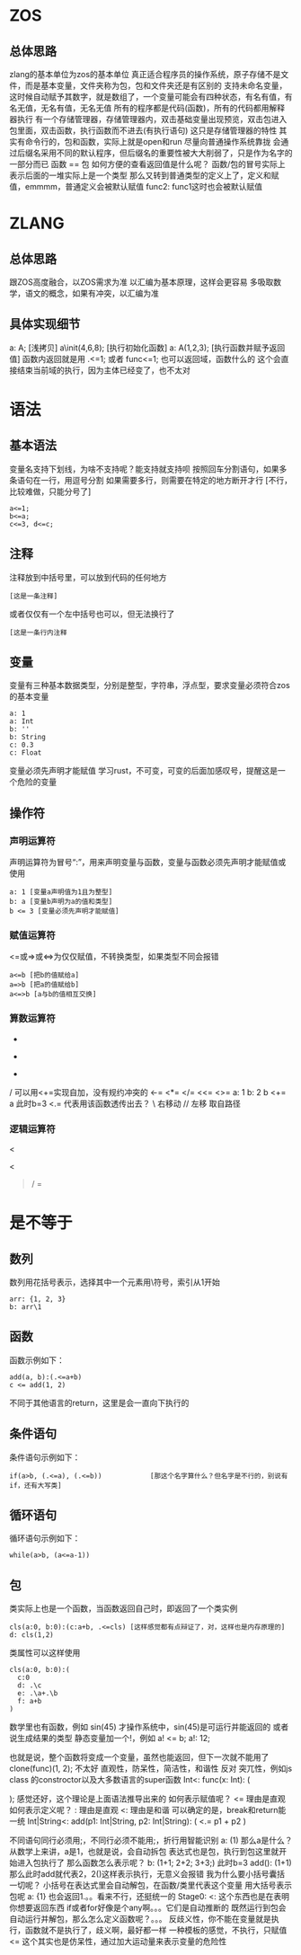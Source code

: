 # ZOS
## 总体思路
zlang的基本单位为zos的基本单位
真正适合程序员的操作系统，原子存储不是文件，而是基本变量，文件夹称为包，包和文件夹还是有区别的
支持未命名变量，这时候自动赋予其数字，就是数组了，一个变量可能会有四种状态，有名有值，有名无值，无名有值，无名无值
所有的程序都是代码(函数)，所有的代码都用解释器执行
有一个存储管理器，存储管理器内，双击基础变量出现预览，双击包进入包里面，双击函数，执行函数而不进去(有执行语句)
这只是存储管理器的特性
其实有命令行的，包和函数，实际上就是open和run
尽量向普通操作系统靠拢
会通过后缀名采用不同的默认程序，但后缀名的重要性被大大削弱了，只是作为名字的一部分而已
函数 == 包
如何方便的查看返回值是什么呢？
函数/包的冒号实际上表示后面的一堆实际上是一个类型
那么又转到普通类型的定义上了，定义和赋值，emmmm，普通定义会被默认赋值
func2: func1这时也会被默认赋值
# ZLANG
## 总体思路
跟ZOS高度融合，以ZOS需求为准
以汇编为基本原理，这样会更容易
多吸取数学，语文的概念，如果有冲突，以汇编为准
## 具体实现细节
a: A; [浅拷贝] 
a\init(4,6,8); [执行初始化函数]
a: A(1,2,3); [执行函数并赋予返回值]
函数内返回就是用 .<=1; 或者 func<=1; 也可以返回域，函数什么的
  这个会直接结束当前域的执行，因为主体已经变了，也不太对
# 语法
## 基本语法
变量名支持下划线，为啥不支持呢？能支持就支持呗
按照回车分割语句，如果多条语句在一行，用逗号分割
如果需要多行，则需要在特定的地方断开才行
[不行，比较难做，只能分号了]
```
a<=1;
b<=a;
c<=3, d<=c;
```
## 注释
注释放到中括号里，可以放到代码的任何地方
```
[这是一条注释]
```
或者仅仅有一个左中括号也可以，但无法换行了
```
[这是一条行内注释
```
## 变量
变量有三种基本数据类型，分别是整型，字符串，浮点型，要求变量必须符合zos的基本变量
```
a: 1
a: Int
b: ''
b: String
c: 0.3
c: Float
```
变量必须先声明才能赋值
学习rust，不可变，可变的后面加感叹号，提醒这是一个危险的变量
## 操作符
### 声明运算符
声明运算符为冒号“:”，用来声明变量与函数，变量与函数必须先声明才能赋值或使用
```
a: 1 [变量a声明值为1且为整型]
b: a [变量b声明为a的值和类型]
b <= 3 [变量必须先声明才能赋值]
```
### 赋值运算符
<=或=>或<=>为仅仅赋值，不转换类型，如果类型不同会报错
```
a<=b [把b的值赋给a]
a=>b [把a的值赋给b]
a<=>b [a与b的值相互交换]
```
### 算数运算符
+
-
*
/
可以用<+=实现自加，没有规约冲突的
<-= <*= </= <<=  <>=
a: 1
b: 2
b <+= a
此时b=3
<.= 代表用该函数透传出去？
\\ 右移动 // 左移 取自路径
### 逻辑运算符
<
>
\<
>/
=
# 是不等于
## 数列
数列用花括号表示，选择其中一个元素用\符号，索引从1开始
```
arr: {1, 2, 3}
b: arr\1
```
## 函数
函数示例如下：
```
add(a, b):(.<=a+b)
c <= add(1, 2)
```
不同于其他语言的return，这里是会一直向下执行的
## 条件语句
条件语句示例如下：
```
if(a>b, (.<=a), (.<=b))            [那这个名字算什么？但名字是不行的，别说有if，还有大写类]
```
## 循环语句
循环语句示例如下：
```
while(a>b, (a<=a-1))
```
## 包
类实际上也是一个函数，当函数返回自己时，即返回了一个类实例
```
cls(a:0, b:0):(c:a+b, .<=cls) [这样感觉都有点辩证了，对，这样也是内存原理的]
d: cls(1,2)
```
类属性可以这样使用
```
cls(a:0, b:0):(
  c:0
  d: .\c
  e: .\a+.\b
  f: a+b
)
```
数学里也有函数，例如 sin(45)
才操作系统中，sin(45)是可运行并能返回的
或者说生成结果的类型
静态变量加一个!，例如 a! <= b;
a!: 12;

也就是说，整个函数将变成一个变量，虽然也能返回，但下一次就不能用了
clone(func)(1, 2);
不太好
直观性，防呆性，简洁性，和谐性
反对 突兀性，例如js class 的constroctor以及大多数语言的super函数
Int<: func(x: Int): (

);
感觉还好，这个理论是上面语法推导出来的
如何表示赋值呢？
<= 理由是直观
如何表示定义呢？
: 理由是直观
<: 理由是和谐
可以确定的是，break和return能一统
Int|String<: add(p1: Int|String, p2: Int|String): (
  <.= p1 + p2
)

不同语句同行必须用;，不同行必须不能用;，折行用智能识别
a: (1)
那么a是什么？从数学上来讲，a是1，也就是说，会自动拆包
表达式也是包，执行到包这里就开始进入包执行了
那么函数怎么表示呢？
b: (1+1; 2+2; 3+3;) 此时b=3
add(): (1+1) 那么此时add就代表2，2()这样表示执行，无意义会报错
我为什么要小括号囊括一切呢？
小括号在表达式里会自动解包，在函数/类里代表这个变量
用大括号表示包呢
a: {1} 也会返回1.。。看来不行，还挺统一的
Stage0: <: 这个东西也是在表明你想要返回东西
if或者for好像是个any啊。。。它们是自动推断的
既然运行到包会自动运行并解包，那么怎么定义函数呢？。。。
反歧义性，你不能在变量就是执行，函数就不是执行了，歧义啊，最好都一样
一种模板的感觉，不执行，只赋值
<= 这个其实也是仿呆性，通过加大运动量来表示变量的危险性